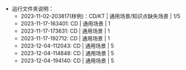 - 运行文件夹说明：
    - 2023-11-02-203817(样例)：CD/KT | 通用场景/知识点缺失场景 | 1/5
    - 2023-11-17-163401: CD | 通用场景 | 1
    - 2023-11-17-173631: CD | 通用场景 | 1
    - 2023-11-17-192712: CD | 通用场景 | 1
    - 2023-12-04-112043: CD | 通用场景 | 5
    - 2023-12-04-114848: CD | 通用场景 | 5
    - 2023-12-04-194140: CD | 通用场景 | 5

